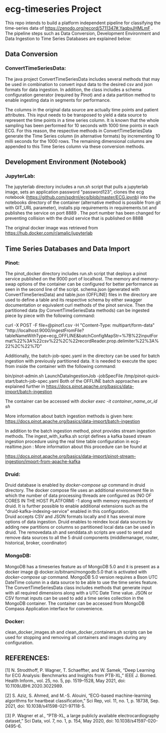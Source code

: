 # ecg-timeseries Project

This repo intends to build a platform independent pipeline for classifying the time-series data of https://zenodo.org/record/5711347#.YaqbvJHMLmF . The pipeline steps such as Data Conversion, Development Environment and Data Ingestion to Time Series Databases are explained below:

## Data Conversion

### ConvertTimeSeriesData:
The java project ConvertTimeSeriesData includes several methods that may be used in combination to convert input data to the desired csv and json formats for data ingestion. In addition, the class includes a schema configuration generator (required by Pinot) and a data partition method to enable ingesting data in segments for performance. 

The columns in the original data source are actually time points and patient attributes. This input needs to be transposed to yield a data source to represent the time points in a time series column. It is known that the whole sampling has been performed for 10 seconds with 1000 time points in each ECG. For this reason, the respective methods in ConvertTimeSeriesData generate the Time Series column (in alternative formats) by incrementing 10 milli seconds for the 1000 rows. The remaining dimensional columns are appended to this Time Series column via these conversion methods.     

## Development Environment (Notebook)

### JupyterLab:
The jupyterlab directory includes a run.sh script that pulls a jupyterlab image, sets an application password "password123", clones the ecg notebook (https://github.com/spdrnl/ecg/blob/master/ECG.ipynb) into the notebooks directory of the container (alternative method is possible from git with GIT_URL parameter), installs pip requirements in requirements.txt and publishes the service on port 8889 . The port number has been changed for preventing collision with the druid service that is published on 8888

The original docker image was retrieved from https://hub.docker.com/r/amalic/jupyterlab

## Time Series Databases and Data Import

### Pinot:
The pinot_docker directory includes run.sh script that deploys a pinot service published on the 9000 port of localhost. The memory and memory-swap options of the container can be configured for better performance as seen in the second line of the script. schema.json (generated with ConvertTimeSeriesData) and table.json (OFFLINE) files in the directory are used to define a table and its respective schema by either swagger documentation or equivalent curl methods of the pinot service. Then the partitioned data (by ConvertTimeSeriesData methods) can be ingested piece by piece with the following command:

curl -X POST -F file=@pinot1.csv -H "Content-Type: multipart/form-data" "http://localhost:9000/ingestFromFile?tableNameWithType=ecg_OFFLINE&batchConfigMapStr=%7B%22inputFormat%22%3A%22csv%22%2C%22recordReader.prop.delimiter%22%3A%22%2C%22%7D"

Additionally, the batch-job-spec.yaml in the directory can be used for batch ingestion with previously partitioned data. It is needed to execute the spec from inside the container with the following command:

bin/pinot-admin.sh LaunchDataIngestionJob -jobSpecFile /tmp/pinot-quick-start/batch-job-spec.yaml Both of the OFFLINE batch approaches are explained further in https://docs.pinot.apache.org/basics/data-import/batch-ingestion

The container can be accessed with _docker exec -it container_name_or_id sh_ 

More information about batch ingestion methods is given here: https://docs.pinot.apache.org/basics/data-import/batch-ingestion 

In addition to the batch ingestion method, pinot provides stream ingestion methods. The ingest_with_kafka.sh script defines a kafka based stream ingestion procedure using the real time table configuration in ecg-realtime.json : More information about this procedure can be found at

https://docs.pinot.apache.org/basics/data-import/pinot-stream-ingestion/import-from-apache-kafka


### Druid:
 Druid database is enabled by _docker-compose up_ command in druid directory. The docker compose file uses an additional environment file in which the number of data processing threads are configured as (NO OF CORES IN THE HOST PLATFORM) -1 along with memory requirements of druid. It is further possible to enable additional extensions such as the "druid-kafka-indexing-service" enabled in this configuration.  
Druid accepts CSV and JSON formats locally and it has several more options of data ingestion. Druid enables to reindex local data sources by adding new partitions or columns so partitioned local data can be used in druid. The removedata.sh and senddata.sh scripts are used to send and remove data sources to all the 5 druid components (middlemanager, router, historical, broker, coordinator) 


### MongoDB: 
MongoDB has a timeseries feature as of MongoDB 5.0 and it is present as a docker image @ docker.io/bitnami/mongodb:5.0 that is activated with _docker-compose up_ command.
MongoDB 5.0 version  requires a Bson UTC DateTime column in a data source to be able to use the time series feature. The ConvertTimeSeriesData class includes methods that generate input with all required dimensions along with a UTC Date Time value. JSON or CSV format inputs can be used to add a time series collection in the MongoDB container. The container can be accessed from MongoDB Compass Application interface for convenience. 

### Docker: 
clean_docker_images.sh and clean_docker_containers.sh scripts can be used for stopping and removing all containers and images during any configuration.



## REFERENCES:
[1]	N. Strodthoff, P. Wagner, T. Schaeffter, and W. Samek, “Deep Learning for ECG Analysis: Benchmarks and Insights from PTB-XL,” IEEE J. Biomed. Health Inform., vol. 25, no. 5, pp. 1519–1528, May 2021, doi: 10.1109/JBHI.2020.3022989.

[2]	S. Aziz, S. Ahmed, and M.-S. Alouini, “ECG-based machine-learning algorithms for heartbeat classification,” Sci Rep, vol. 11, no. 1, p. 18738, Sep. 2021, doi: 10.1038/s41598-021-97118-5.

[3]	P. Wagner et al., “PTB-XL, a large publicly available electrocardiography dataset,” Sci Data, vol. 7, no. 1, p. 154, May 2020, doi: 10.1038/s41597-020-0495-6. 
